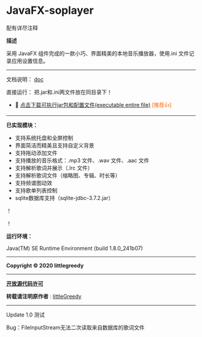  # JavaFX-soplayer

配有详尽注释

**描述**

采用 JavaFX 组件完成的一款小巧、界面精美的本地音乐播放器，使用.ini 文件记录应用设置信息。 
****

文档说明： [doc](https://github.com/littlegreedy/JavaFX-soplayer/blob/master/doc/%E7%A8%8B%E5%BA%8F%E8%AE%BE%E8%AE%A1%E6%8A%A5%E5%91%8A%20-%20%E9%9F%B3%E4%B9%90%E6%92%AD%E6%94%BE%E5%99%A8final.pdf)

直接运行： 把.jar和.ini两文件放在同目录下！
* :paperclip: [点击下载可执行jar包和配置文件\(executable entire file\)](https://raw.githubusercontent.com/littlegreedy/beautyeye/master/demo/excute_jar/SwingSets2\(BeautyEyeLNFDemo\).jar)<font color="#FF6600"> \[推荐:thumbsup:\]</font>

****

**已实现模块：**

- 支持系统托盘和全屏控制 
- 界面简洁而精美且支持自定义背景 
- 支持拖动添加文件 
- 支持播放的音乐格式：.mp3 文件、.wav 文件、.aac 文件 
- 支持解析歌词并展示（.lrc 文件） 
- 支持解析歌词文件（缩略图、专辑、时长等） 
- 支持频谱图动效 
- 支持歌单列表控制 
- sqlite数据库支持（sqlite-jdbc-3.7.2.jar）

！[]()

！[]()

**运行环境：**

 Java(TM) SE Runtime Environment (build 1.8.0_241b07) 

****


 **Copyright © 2020 littlegreedy**  

****

 **[开放源代码许可](https://github.com/littlegreedy/JavaFX-soplayer/blob/master/LICENSE.md)**

 **转载请注明原作者** : [littleGreedy](https://github.com/littlegreedy/JavaFX-soplayer)

****



Update 1.0 测试

Bug：FileInputStream无法二次读取来自数据库的歌词文件









